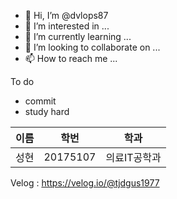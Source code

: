 - 👋 Hi, I’m @dvlops87
- 👀 I’m interested in ...
- 🌱 I’m currently learning ...
- 💞️ I’m looking to collaborate on ...
- 📫 How to reach me ...

To do 
- commit
- study hard

|이름|학번|학과|
|--|--|--|
|성현|20175107|의료IT공학과|

Velog : https://velog.io/@tjdgus1977
<!---
dvlops87/dvlops87 is a ✨ special ✨ repository because its `README.md` (this file) appears on your GitHub profile.
You can click the Preview link to take a look at your changes.
--->
